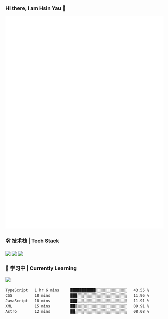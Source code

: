 ### Hi there, I am Hsin Yau 👋 
![Metrics](./github-metrics.svg)

### 🛠 技术栈 | Tech Stack
![](https://skillicons.dev/icons?i=html,css,js,ts,sass,jquery,bootstrap,vue&theme=light) 
![](https://skillicons.dev/icons?i=vite,nuxtjs,webpack,tailwindcss,windicss,nodejs,express,markdown&theme=light)
![](https://skillicons.dev/icons?i=mysql,mongodb,git,pug,vscode,idea,ps,figma&theme=light)

### 📖 学习中 | Currently Learning

![](https://skillicons.dev/icons?i=react,nextjs,svelte,nestjs,nginx,docker,rollupjs&theme=light)

<!--START_SECTION:waka-->

```txt
TypeScript   1 hr 6 mins     ███████████░░░░░░░░░░░░░░   43.55 %
CSS          18 mins         ███░░░░░░░░░░░░░░░░░░░░░░   11.96 %
JavaScript   18 mins         ███░░░░░░░░░░░░░░░░░░░░░░   11.91 %
XML          15 mins         ██▒░░░░░░░░░░░░░░░░░░░░░░   09.91 %
Astro        12 mins         ██░░░░░░░░░░░░░░░░░░░░░░░   08.08 %
```

<!--END_SECTION:waka-->
